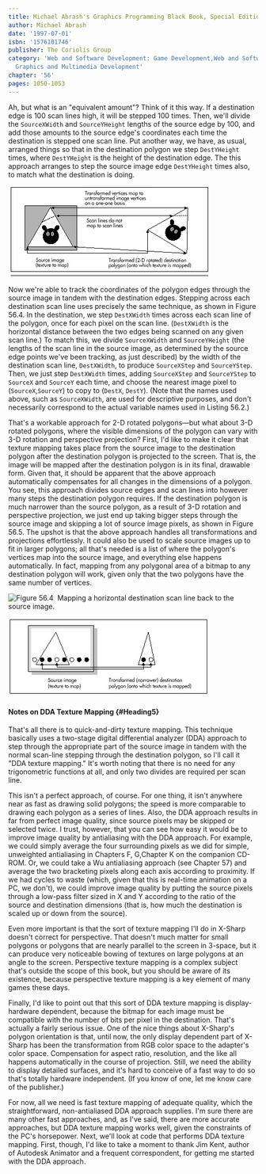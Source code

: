 ```yaml
---
title: Michael Abrash's Graphics Programming Black Book, Special Edition
author: Michael Abrash
date: '1997-07-01'
isbn: '1576101746'
publisher: The Coriolis Group
category: 'Web and Software Development: Game Development,Web and Software Development:
  Graphics and Multimedia Development'
chapter: '56'
pages: 1050-1053
---
```


Ah, but what is an "equivalent amount"? Think of it this way. If a
destination edge is 100 scan lines high, it will be stepped 100 times.
Then, we'll divide the `SourceXWidth` and `SourceYHeight` lengths of
the source edge by 100, and add those amounts to the source edge's
coordinates each time the destination is stepped one scan line. Put
another way, we have, as usual, arranged things so that in the
destination polygon we step `DestYHeight` times, where `DestYHeight`
is the height of the destination edge. The this approach arranges to
step the source image edge `DestYHeight` times also, to match what the
destination is doing.

![**Figure 56.3**  *Mapping a texture onto a 2-D rotated polygon.*](images/56-03.jpg)

Now we're able to track the coordinates of the polygon edges through the
source image in tandem with the destination edges. Stepping across each
destination scan line uses precisely the same technique, as shown in
Figure 56.4. In the destination, we step `DestXWidth` times across
each scan line of the polygon, once for each pixel on the scan line.
(`DestXWidth` is the horizontal distance between the two edges being
scanned on any given scan line.) To match this, we divide
`SourceXWidth` and `SourceYHeight` (the lengths of the scan line in
the source image, as determined by the source edge points we've been
tracking, as just described) by the width of the destination scan line,
`DestXWidth`, to produce `SourceXStep` and `SourceYStep`. Then, we
just step `DestXWidth` times, adding `SourceXStep` and
`SourceYStep` to `SourceX` and `SourceY` each time, and choose the
nearest image pixel to (`SourceX`,`SourceY`) to copy to (`DestX`,
`DestY`). (Note that the names used above, such as `SourceXWidth`,
are used for descriptive purposes, and don't necessarily correspond to
the actual variable names used in Listing 56.2.)

That's a workable approach for 2-D rotated polygons—but what about 3-D
rotated polygons, where the visible dimensions of the polygon can vary
with 3-D rotation and perspective projection? First, I'd like to make it
clear that texture mapping takes place from the source image to the
destination polygon after the destination polygon is projected to the
screen. That is, the image will be mapped after the destination polygon
is in its final, drawable form. Given that, it should be apparent that
the above approach automatically compensates for all changes in the
dimensions of a polygon. You see, this approach divides source edges and
scan lines into however many steps the destination polygon requires. If
the destination polygon is much narrower than the source polygon, as a
result of 3-D rotation and perspective projection, we just end up taking
bigger steps through the source image and skipping a lot of source image
pixels, as shown in Figure 56.5. The upshot is that the above approach
handles all transformations and projections effortlessly. It could also
be used to scale source images up to fit in larger polygons; all that's
needed is a list of where the polygon's vertices map into the source
image, and everything else happens automatically. In fact, mapping from
any polygonal area of a bitmap to any destination polygon will work,
given only that the two polygons have the same number of vertices.

![**Figure 56.4**  *Mapping a horizontal destination scan line back to
the source image.*](images/56-04.jpg)

![**Figure 56.5**  *Mapping a texture onto a narrower polygon.*](images/56-05.jpg)

#### Notes on DDA Texture Mapping {#Heading5}

That's all there is to quick-and-dirty texture mapping. This technique
basically uses a two-stage digital differential analyzer (DDA) approach
to step through the appropriate part of the source image in tandem with
the normal scan-line stepping through the destination polygon, so I'll
call it "DDA texture mapping." It's worth noting that there is no need
for any trigonometric functions at all, and only two divides are
required per scan line.

This isn't a perfect approach, of course. For one thing, it isn't
anywhere near as fast as drawing solid polygons; the speed is more
comparable to drawing each polygon as a series of lines. Also, the DDA
approach results in far from perfect image quality, since source pixels
may be skipped or selected twice. I trust, however, that you can see how
easy it would be to improve image quality by antialiasing with the DDA
approach. For example, we could simply average the four surrounding
pixels as we did for simple, unweighted antialiasing in Chapters F,
G,Chapter K on the companion CD-ROM. Or, we could take a Wu antialiasing
approach (see Chapter 57) and average the two bracketing pixels along
each axis according to proximity. If we had cycles to waste (which,
given that this is real-time animation on a PC, we don't), we could
improve image quality by putting the source pixels through a low-pass
filter sized in X and Y according to the ratio of the source and
destination dimensions (that is, how much the destination is scaled up
or down from the source).

Even more important is that the sort of texture mapping I'll do in
X-Sharp doesn't correct for perspective. That doesn't much matter for
small polygons or polygons that are nearly parallel to the screen in
3-space, but it can produce very noticeable bowing of textures on large
polygons at an angle to the screen. Perspective texture mapping is a
complex subject that's outside the scope of this book, but you should be
aware of its existence, because perspective texture mapping is a key
element of many games these days.

Finally, I'd like to point out that this sort of DDA texture mapping is
display-hardware dependent, because the bitmap for each image must be
compatible with the number of bits per pixel in the destination. That's
actually a fairly serious issue. One of the nice things about X-Sharp's
polygon orientation is that, until now, the only display dependent part
of X-Sharp has been the transformation from RGB color space to the
adapter's color space. Compensation for aspect ratio, resolution, and
the like all happens automatically in the course of projection. Still,
we need the ability to display detailed surfaces, and it's hard to
conceive of a fast way to do so that's totally hardware independent. (If
you know of one, let me know care of the publisher.)

For now, all we need is fast texture mapping of adequate quality, which
the straightforward, non-antialiased DDA approach supplies. I'm sure
there are many other fast approaches, and, as I've said, there are more
accurate approaches, but DDA texture mapping works well, given the
constraints of the PC's horsepower. Next, we'll look at code that
performs DDA texture mapping. First, though, I'd like to take a moment
to thank Jim Kent, author of Autodesk Animator and a frequent
correspondent, for getting me started with the DDA approach.
